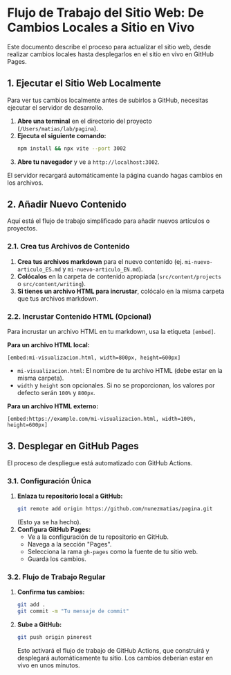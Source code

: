 # Flujo de Trabajo del Sitio Web: De Cambios Locales a Sitio en Vivo

Este documento describe el proceso para actualizar el sitio web, desde realizar cambios locales hasta desplegarlos en el sitio en vivo en GitHub Pages.

## 1. Ejecutar el Sitio Web Localmente

Para ver tus cambios localmente antes de subirlos a GitHub, necesitas ejecutar el servidor de desarrollo.

1.  **Abre una terminal** en el directorio del proyecto (`/Users/matias/lab/pagina`).
2.  **Ejecuta el siguiente comando:**
    ```bash
    npm install && npx vite --port 3002
    ```
3.  **Abre tu navegador** y ve a `http://localhost:3002`.

El servidor recargará automáticamente la página cuando hagas cambios en los archivos.

## 2. Añadir Nuevo Contenido

Aquí está el flujo de trabajo simplificado para añadir nuevos artículos o proyectos.

### 2.1. Crea tus Archivos de Contenido

1.  **Crea tus archivos markdown** para el nuevo contenido (ej. `mi-nuevo-articulo_ES.md` y `mi-nuevo-articulo_EN.md`).
2.  **Colócalos** en la carpeta de contenido apropiada (`src/content/projects` o `src/content/writing`).
3.  **Si tienes un archivo HTML para incrustar**, colócalo en la misma carpeta que tus archivos markdown.

### 2.2. Incrustar Contenido HTML (Opcional)

Para incrustar un archivo HTML en tu markdown, usa la etiqueta `[embed]`.

**Para un archivo HTML local:**

```
[embed:mi-visualizacion.html, width=800px, height=600px]
```

*   `mi-visualizacion.html`: El nombre de tu archivo HTML (debe estar en la misma carpeta).
*   `width` y `height` son opcionales. Si no se proporcionan, los valores por defecto serán `100%` y `800px`.

**Para un archivo HTML externo:**

```
[embed:https://example.com/mi-visualizacion.html, width=100%, height=600px]
```

## 3. Desplegar en GitHub Pages

El proceso de despliegue está automatizado con GitHub Actions.

### 3.1. Configuración Única

1.  **Enlaza tu repositorio local a GitHub:**
    ```bash
    git remote add origin https://github.com/nunezmatias/pagina.git
    ```
    (Esto ya se ha hecho).
2.  **Configura GitHub Pages:**
    *   Ve a la configuración de tu repositorio en GitHub.
    *   Navega a la sección "Pages".
    *   Selecciona la rama `gh-pages` como la fuente de tu sitio web.
    *   Guarda los cambios.

### 3.2. Flujo de Trabajo Regular

1.  **Confirma tus cambios:**
    ```bash
    git add .
    git commit -m "Tu mensaje de commit"
    ```
2.  **Sube a GitHub:**
    ```bash
    git push origin pinerest
    ```
    Esto activará el flujo de trabajo de GitHub Actions, que construirá y desplegará automáticamente tu sitio. Los cambios deberían estar en vivo en unos minutos.
